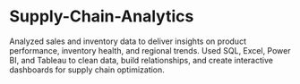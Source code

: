 # Supply-Chain-Analytics
Analyzed sales and inventory data to deliver insights on product performance, inventory health, and regional trends. Used SQL, Excel, Power BI, and Tableau to clean data, build relationships, and create interactive dashboards for supply chain optimization.
